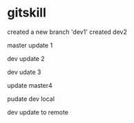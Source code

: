 # gitskill
created a new branch 'dev1'
created dev2

master update 1

dev update 2

dev udate 3

update master4

pudate dev local

dev update to remote

